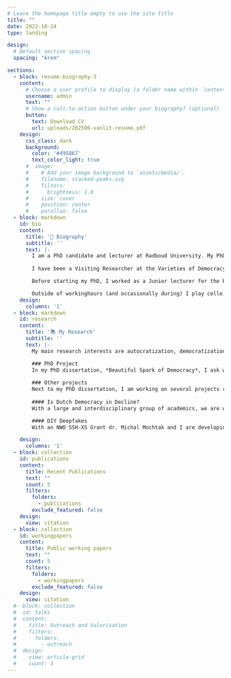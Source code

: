 ```yaml
---
# Leave the homepage title empty to use the site title
title: ""
date: 2022-10-24
type: landing

design:
  # Default section spacing
  spacing: "6rem"

sections:
  - block: resume-biography-3
    content:
      # Choose a user profile to display (a folder name within `content/authors/`)
      username: admin
      text: ""
      # Show a call-to-action button under your biography? (optional)
      button:
        text: Download CV
        url: uploads/202506-vanlit-resume.pdf
    design:
      css_class: dark
      background:
        color: '#495867'
        text_color_light: true
      #  image:
      #    # Add your image background to `assets/media/`.
      #    filename: stacked-peaks.svg
      #    filters:
      #      brightness: 1.0
      #    size: cover
      #    position: center
      #    parallax: false
  - block: markdown
    id: bio
    content:
      title: '🧐 Biography'
      subtitle: ''
      text: |-
        I am a PhD candidate and lecturer at Radboud University. My PhD dissertation, Beautiful Spark of Democracy, is on the defence of democracy against incumbent-led autocratization, under the supervision of Prof. dr. Carolien van Ham and prof. dr. Maurits Meijers. The dissertation has been approved in May, and my defence is scheduled for October.
        
        I have been a Visiting Researcher at the Varieties of Democracy Institute (V-Dem) at the University of Gothenburg in Sweden, and have previously worked at the Department of Public Administration at Leiden University. In addition to my research, I teach in the bachelor and master programmes Political Science at Radboud University, focusing mainly on methods. 

        Before starting my PhD, I worked as a Junior lecturer for the bachelor and pre-master Public Administration at Leiden University, where I received my University Teaching Qualification. I studied International Relations (BSc.), African Studies (BA., cum laude), and Political Science and Public Administration (MSc. res., cum laude) at Leiden University, with internships at the European Asylum Support Office, the International Institute of Social History, and the Netherlands National Commission for UNESCO.

        Outside of workinghours (and occasionally during) I play cello, enjoy reading novels (with a preference for over-the-top and completely predictable spy novels), and running through the woods (training for marathons).
    design:
      columns: '1'
  - block: markdown
    id: research
    content:
      title: '📚 My Research'
      subtitle: ''
      text: |-
        My main research interests are autocratization, democratization, public opinion, and legitimacy. As such, I mainly work on topics within Comparative Politics and Political Behaviour, with a strong emphasis on advanced and rigorous methods. I have presented much of my research at international conferences in Europe and the USA. If you are interested to read some of it (while it is not yet published), feel free to reach out!

        ### PhD Project
        In my PhD dissertation, *Beautiful Spark of Democracy*, I ask when democratically elected leaders autocratize, and specifically when and by whom they are opposed. I call these opposition actors "democratic defenders", and research under what circumstances they stand up to defend democracy against these threats from the inside. In the dissertation, I use a multi-method approach to tackle this question from different angles, relying on in-depth casestudies, elite interviews, computational methods, and survey experiments. My dissertation has been approved in May 2025.
        
        ### Other projects
        Next to my PhD dissertation, I am working on several projects related to autocratization and democratization, citizen conceptions of democracy, and the normalization of political violence.
        
        #### Is Dutch Democracy in Decline?
        With a large and interdisciplinary group of academics, we are working on a joined publication to find an academic answer to the question if Dutch democracy is in decline. The start-meeting is in June 2025, at the Politicologen Etmaal (the Dutch annual political science workshop) in Groningen.

        #### DIY Deepfakes
        With an NWO SSH-XS Grant dr. Michal Mochtak and I are developing a replicable pipeline for researchers to construct their own deepfake videos as a research tool. As part of the project, we include a lab experiment to establish the effects of such deepfakes and create a framework for ethical and effective debriefing.

    design:
      columns: '1'
  - block: collection
    id: publications
    content:
      title: Recent Publications
      text: ""
      count: 5
      filters:
        folders:
          - publications
        exclude_featured: false
    design:
      view: citation
  - block: collection
    id: workingpapers
    content:
      title: Public working papers
      text: ""
      count: 5
      filters:
        folders:
          - workingpapers
        exclude_featured: false
    design:
      view: citation    
  #- block: collection
  #  id: talks
  #  content:
  #    title: Outreach and Valorisation
  #    filters:
  #      folders:
  #        - outreach
  #  design:
  #    view: article-grid
  #    count: 3
---
```

